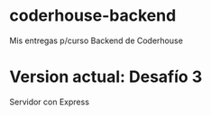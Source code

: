 # coderhouse-backend
Mis entregas p/curso Backend de Coderhouse

# Version actual: Desafío 3
Servidor con Express
